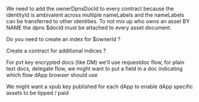 We need to add the ownerDpnsDocId to every contract because the identityId is ambivalent across multiple nameLabels and the nameLabels can be transferred to other identities. To not mix up who owns an asset BY NAME the dpns $docId must be attached to every asset document.


Do you need to create an index for $ownerId ?

Create a contract for additional indices ?


For pvt key encrypted docs (like DM) we'll use requestdoc flow, for plain text docs, delegate flow,
we might want to put a field in a doc indicating which flow dApp browser should use

We might want a xpub key published for each dApp to enable dApp specific assets to be tipped / paid
